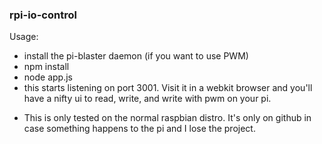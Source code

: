 ### rpi-io-control

Usage:

- install the pi-blaster daemon (if you want to use PWM)
- npm install
- node app.js
- this starts listening on port 3001. Visit it in a webkit browser and you'll have a nifty ui to read, write, and write with pwm on your pi. 

* This is only tested on the normal raspbian distro. It's only on github in case something happens to the pi and I lose the project. 
